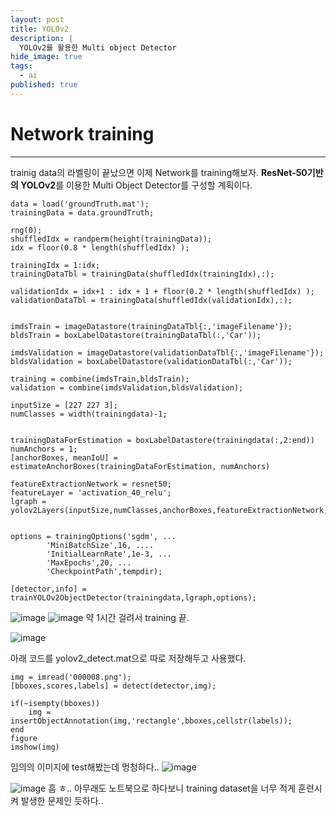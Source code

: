 ```yaml
---
layout: post
title: YOLOv2
description: |
  YOLOv2를 활용한 Multi object Detector
hide_image: true
tags:
  - ai
published: true
---
```



# Network training
* * *
trainig data의 라벨링이 끝났으면 이제 Network를 training해보자. **ResNet-50기반의 YOLOv2**를 이용한 Multi Object Detector를 구성할 계획이다.

```
data = load('groundTruth.mat');
trainingData = data.groundTruth;

rng(0);
shuffledIdx = randperm(height(trainingData));
idx = floor(0.8 * length(shuffledIdx) );

trainingIdx = 1:idx;
trainingDataTbl = trainingData(shuffledIdx(trainingIdx),:);

validationIdx = idx+1 : idx + 1 + floor(0.2 * length(shuffledIdx) );
validationDataTbl = trainingData(shuffledIdx(validationIdx),:);


imdsTrain = imageDatastore(trainingDataTbl{:,'imageFilename'});
bldsTrain = boxLabelDatastore(trainingDataTbl(:,'Car'));

imdsValidation = imageDatastore(validationDataTbl{:,'imageFilename'});
bldsValidation = boxLabelDatastore(validationDataTbl(:,'Car'));

training = combine(imdsTrain,bldsTrain);
validation = combine(imdsValidation,bldsValidation);

inputSize = [227 227 3];
numClasses = width(trainingdata)-1;


trainingDataForEstimation = boxLabelDatastore(trainingdata(:,2:end))
numAnchors = 1;
[anchorBoxes, meanIoU] = estimateAnchorBoxes(trainingDataForEstimation, numAnchors)

featureExtractionNetwork = resnet50;
featureLayer = 'activation_40_relu';
lgraph = yolov2Layers(inputSize,numClasses,anchorBoxes,featureExtractionNetwork,featureLayer);


options = trainingOptions('sgdm', ...
        'MiniBatchSize',16, ....
        'InitialLearnRate',1e-3, ...
        'MaxEpochs',20, ... 
        'CheckpointPath',tempdir);

[detector,info] = trainYOLOv2ObjectDetector(trainingdata,lgraph,options);
```
   
![image](https://user-images.githubusercontent.com/69246778/130449646-5d35e328-abea-4e27-8d45-964f4af5beaf.png)
![image](https://user-images.githubusercontent.com/69246778/130463969-8a6d1742-58e8-44ae-b83a-6da2e68b84b7.png)
약 1시간 걸려서 training 끝.


![image](https://user-images.githubusercontent.com/69246778/130472940-491c8fb2-9b8a-47fc-9585-315950d2a246.png)

아래 코드를 yolov2_detect.mat으로 따로 저장해두고 사용했다.
```
img = imread('000008.png');
[bboxes,scores,labels] = detect(detector,img);

if(~isempty(bboxes))
    img = insertObjectAnnotation(img,'rectangle',bboxes,cellstr(labels));
end
figure
imshow(img)
```
임의의 이미지에 test해봤는데 멍청하다..
![image](https://user-images.githubusercontent.com/69246778/130473090-c00d725d-666d-4d06-bf98-4dc13e266cea.png)
   
![image](https://user-images.githubusercontent.com/69246778/130474158-964b8dba-205f-4607-a945-fbfdac4d05d6.png)
흠 ㅎ.. 아무래도 노트북으로 하다보니 training dataset을 너무 적게 훈련시켜 발생한 문제인 듯하다..
